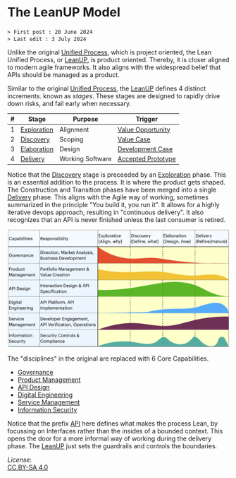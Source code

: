 # The LeanUP Model

```text
> First post : 20 June 2024
> Last edit : 3 July 2024
```

Unlike the original [Unified Process][leanup], which is project oriented, the Lean Unified Process, or [LeanUP][leanup], is product oriented. Thereby, it is closer aligned to modern agile frameworks. It also aligns with the widespread belief that APIs should be managed as a product.

Similar to the original [Unified Process][up], the [LeanUP][leanup] defines 4 distinct increments. known as *stages*. These stages are designed to rapidly drive down risks, and fail early when necessary.

| # | Stage | Purpose | Trigger |
| ----------- | ----------- | ----------- | ----------- |
| 1 | [Exploration](/LeanUP/Stages/exploration.md) | Alignment | [Value Opportunity](/LeanUP/Artefacts/val-oppo.md) |
| 2 | [Discovery](/LeanUP/Stages/discovery.md) | Scoping | [Value Case](/LeanUP/Artefacts/val-case.md) |
| 3 | [Elaboration](/LeanUP/Stages/elaboration.md) | Design | [Development Case](/LeanUP/Artefacts/dev-case.md) |
| 4 | [Delivery](/LeanUP/Stages/delivery.md) | Working Software | [Accepted Prototype](/LeanUP/Artefacts/pro-review.md) |

Notice that the [Discovery](/LeanUP/Stages/discovery.md) stage is preceeded by an [Exploration](/LeanUP/Stages/exploration.md) phase. This is an essential addition to the process. It is where the product gets shaped. The Construction and Transition phases have been merged into a single [Delivery](/LeanUP/Stages/delivery.md) phase. This aligns with the Agile way of working, sometimes summarized in the principle "You build it, you run it". It allows for a highly iterative devops approach, resulting in "continuous delivery". It also recognizes that an API is never finished unless the last consumer is retired.

![Model of the LeanUP](/LeanUP/Images/leanup.png)

The "disciplines" in the original are replaced with 6 Core Capabilities.

- [Governance](/LeanUP/Capabilities/governance.md)
- [Product Management](/LeanUP/Capabilities/product-mgt.md)
- [API Design](/LeanUP/Capabilities/design.md)
- [Digital Engineering](/LeanUP/Capabilities/engineering.md)
- [Service Management](/LeanUP/Capabilities/service-mgt.md)
- [Information Security](/LeanUP/Capabilities/security.md)

Notice that the prefix [API](api.md) here defines what makes the process Lean, by focussing on Interfaces rather than the insides of a bounded context. This opens the door for a more informal way of working during the delivery phase. The [LeanUP][leanup] just sets the guardrails and controls the boundaries.

*License*:</BR>[CC BY-SA 4.0](https://creativecommons.org/licenses/by-sa/4.0/deed.en)

[leanup]: /LeanUP/Overview/leanup.md
[up]: https://en.wikipedia.org/wiki/Unified_process
